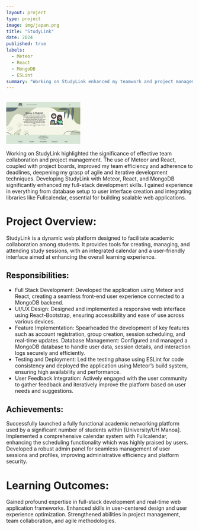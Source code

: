 ```yaml
---
layout: project
type: project
image: img/japan.png
title: "StudyLink"
date: 2024
published: true
labels:
  - Meteor
  - React
  - MongoDB
  - ESLint
summary: "Working on StudyLink enhanced my teamwork and project management abilities, boosting efficiency and timeline adherence with tools like Meteor, React, and project boards."
---
```


<br />
<img width="200px" class="img-fluid" src="../img/LandingPage.png">  

Working on StudyLink highlighted the significance of effective team collaboration and project management. The use of Meteor and React, coupled with project boards, improved my team efficiency and adherence to deadlines, deepening my grasp of agile and iterative development techniques. Developing StudyLink with Meteor, React, and MongoDB significantly enhanced my full-stack development skills. I gained experience in everything from database setup to user interface creation and integrating libraries like Fullcalendar, essential for building scalable web applications.

# Project Overview:
StudyLink is a dynamic web platform designed to facilitate academic collaboration among students. It provides tools for creating, managing, and attending study sessions, with an integrated calendar and a user-friendly interface aimed at enhancing the overall learning experience.

## Responsibilities:

- Full Stack Development: Developed the application using Meteor and React, creating a seamless front-end user experience connected to a MongoDB backend.
- UI/UX Design: Designed and implemented a responsive web interface using React-Bootstrap, ensuring accessibility and ease of use across various devices.
- Feature Implementation: Spearheaded the development of key features such as account registration, group creation, session scheduling, and real-time updates.
Database Management: Configured and managed a MongoDB database to handle user data, session details, and interaction logs securely and efficiently.
- Testing and Deployment: Led the testing phase using ESLint for code consistency and deployed the application using Meteor’s build system, ensuring high availability and performance.
- User Feedback Integration: Actively engaged with the user community to gather feedback and iteratively improve the platform based on user needs and suggestions.

## Achievements:
Successfully launched a fully functional academic networking platform used by a significant number of students within [University/UH Manoa].
Implemented a comprehensive calendar system with Fullcalendar, enhancing the scheduling functionality which was highly praised by users.
Developed a robust admin panel for seamless management of user sessions and profiles, improving administrative efficiency and platform security.

# Learning Outcomes:
Gained profound expertise in full-stack development and real-time web application frameworks.
Enhanced skills in user-centered design and user experience optimization.
Strengthened abilities in project management, team collaboration, and agile methodologies.
